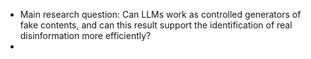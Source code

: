 - Main research question: 
Can LLMs work as controlled generators of fake contents, and can this result support the identification of real disinformation more efficiently?
- 